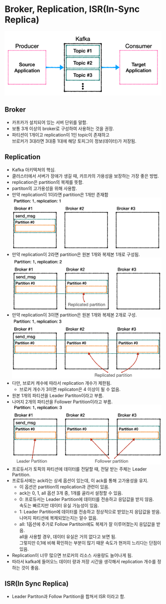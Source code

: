 # Broker, Replication, ISR(In-Sync Replica)
![img.png](../../images/Kafka/02_Topic_Info.png)

## Broker
- 카프카가 설치되어 있는 서버 단위를 말함.
- 보통 3개 이상의 broker로 구성하여 사용하는 것을 권장.
- 파티션이 1개이고 replication이 1인 topic이 존재하고  
  브로커가 3대라면 3대중 1대에 해당 토피그이 정보(데이터)가 저장됨.
  
## Replication
- Kafka 아키텍쳐의 핵심.
- 클러스터에서 서버가 장애가 생길 때, 카프카의 가용성을 보장하는 가장 좋은 방법.
- replication은 partition의 복제를 뜻함.
- partiton의 고가용성을 위해 사용함.
- 만약 replication이 1이라면 partition은 1개만 존재함
  ![P1R1](../../images/Kafka/03_BRI_P1R1.png)
- 만약 replication이 2라면 partition은 원본 1개와 복제본 1개로 구성됨.
  ![P1R2](../../images/Kafka/03_BRI_P1R2.png)
- 만약 replication이 3이면 partition은 원본 1개와 복제본 2개로 구성.
  ![P1R3](../../images/Kafka/03_BRI_P1R3.png)
- 다만, 브로커 캐수에 따라서 replication 개수가 제한됨.
  + 브로커 개수가 3이면 replicaton은 4 이상이 될 수 없음.
- 원본 1개의 파티션을 Leader Partiton이라고 부름.
- 나머지 2개의 파티션을 Follower Partition이라고 부름.
  ![Leader&Follow Partition](../../images/Kafka/03_BRI_LF.png)
- 프로듀서가 토픽의 파티션에 데이터를 전달할 때, 전달 받는 주체는 Leader Partition.
- 프로듀서에는 ack라는 상세 옵션이 있는데, 이 ack를 통해 고가용성을 유지.
  + 이 옵션은 partition의 replication과 관련이 있음.
  + ack는 0, 1, all 옵션 3개 중, 1개를 골라서 설정할 수 있음.
  + 0: 프로듀서는 Leader Partition에 데이터를 전송하고 응답값을 받지 않음.  
  속도는 빠르지만 데이터 유실 가능성이 있음.
  + 1: Leader Partition에 데이터를 전송하고 정상적으로 받았는지 응답값을 받음.  
  나머지 파티션에 복제되었는지는 알수 없음.
  + all: 1옵션에 추가로 Follow Partitoin에도 복제가 잘 이루어졌는지 응답값을 받음.  
  all을 사용할 경우, 데이터 유실은 거의 없다고 보면 됨.  
  그렇지만 0,1에 비해 확인하는 부분이 많기 때문 속도가 현저히 느리다는 단점이 있음.
- Replication이 너무 많으면 브로커의 리소스 사용량도 늘어나게 됨.
- 따라서 kafka에 들어오느 데이터 량과 저장 시간을 생각해서 replication 개수를 정하는 것이 좋음. 

## ISR(In Sync Replica)
- Leader Partiton과 Follow Partition을 합쳐서 ISR 이라고 함.
